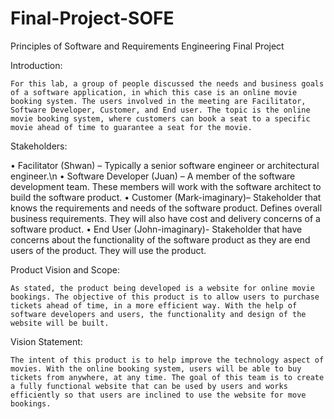 # Final-Project-SOFE
Principles of Software and Requirements Engineering Final Project

Introduction:
	
	For this lab, a group of people discussed the needs and business goals of a software application, in which this case is an online movie booking system. The users involved in the meeting are Facilitator, Software Developer, Customer, and End user. The topic is the online movie booking system, where customers can book a seat to a specific movie ahead of time to guarantee a seat for the movie. 

Stakeholders:

•	Facilitator (Shwan) – Typically a senior software engineer or architectural engineer.\n
•	Software Developer (Juan) – A member of the software development team. These members will work with the software architect to build the software product.
•	Customer (Mark-imaginary)– Stakeholder that knows the requirements and needs of the software product. Defines overall business requirements. They will also have cost and delivery concerns of a software product.
•	End User (John-imaginary)- Stakeholder that have concerns about the functionality of the software product as they are end users of the product. They will use the product.


Product Vision and Scope:

	As stated, the product being developed is a website for online movie bookings. The objective of this product is to allow users to purchase tickets ahead of time, in a more efficient way. With the help of software developers and users, the functionality and design of the website will be built. 

Vision Statement:

	The intent of this product is to help improve the technology aspect of movies. With the online booking system, users will be able to buy tickets from anywhere, at any time. The goal of this team is to create a fully functional website that can be used by users and works efficiently so that users are inclined to use the website for move bookings. 


